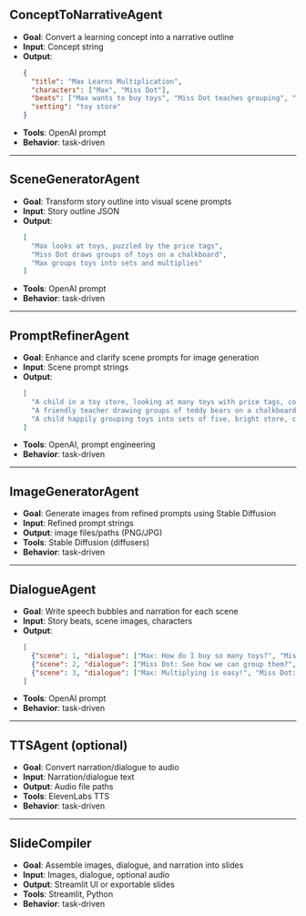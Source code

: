## ConceptToNarrativeAgent
- **Goal**: Convert a learning concept into a narrative outline
- **Input**: Concept string
- **Output**:
  ```json
  {
    "title": "Max Learns Multiplication",
    "characters": ["Max", "Miss Dot"],
    "beats": ["Max wants to buy toys", "Miss Dot teaches grouping", "They solve it with multiplication"],
    "setting": "toy store"
  }
  ```
- **Tools**: OpenAI prompt
- **Behavior**: task-driven

---

## SceneGeneratorAgent
- **Goal**: Transform story outline into visual scene prompts
- **Input**: Story outline JSON
- **Output**:
  ```json
  [
    "Max looks at toys, puzzled by the price tags",
    "Miss Dot draws groups of toys on a chalkboard",
    "Max groups toys into sets and multiplies"
  ]
  ```
- **Tools**: OpenAI prompt
- **Behavior**: task-driven

---

## PromptRefinerAgent
- **Goal**: Enhance and clarify scene prompts for image generation
- **Input**: Scene prompt strings
- **Output**:
  ```json
  [
    "A child in a toy store, looking at many toys with price tags, colorful, cartoon style",
    "A friendly teacher drawing groups of teddy bears on a chalkboard, classroom, cartoon style",
    "A child happily grouping toys into sets of five, bright store, cartoon style"
  ]
  ```
- **Tools**: OpenAI, prompt engineering
- **Behavior**: task-driven

---

## ImageGeneratorAgent
- **Goal**: Generate images from refined prompts using Stable Diffusion
- **Input**: Refined prompt strings
- **Output**: image files/paths (PNG/JPG)
- **Tools**: Stable Diffusion (diffusers)
- **Behavior**: task-driven

---

## DialogueAgent
- **Goal**: Write speech bubbles and narration for each scene
- **Input**: Story beats, scene images, characters
- **Output**:
  ```json
  [
    {"scene": 1, "dialogue": ["Max: How do I buy so many toys?", "Miss Dot: Let me show you a trick!"]},
    {"scene": 2, "dialogue": ["Miss Dot: See how we can group them?", "Max: Wow!"]},
    {"scene": 3, "dialogue": ["Max: Multiplying is easy!", "Miss Dot: Great job, Max!"]}
  ]
  ```
- **Tools**: OpenAI prompt
- **Behavior**: task-driven

---

## TTSAgent (optional)
- **Goal**: Convert narration/dialogue to audio
- **Input**: Narration/dialogue text
- **Output**: Audio file paths
- **Tools**: ElevenLabs TTS
- **Behavior**: task-driven

---

## SlideCompiler
- **Goal**: Assemble images, dialogue, and narration into slides
- **Input**: Images, dialogue, optional audio
- **Output**: Streamlit UI or exportable slides
- **Tools**: Streamlit, Python
- **Behavior**: task-driven
